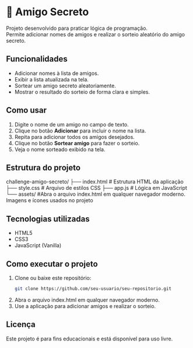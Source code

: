 # 🎁 Amigo Secreto

Projeto desenvolvido para praticar lógica de programação.  
Permite adicionar nomes de amigos e realizar o sorteio aleatório do amigo secreto.

## Funcionalidades

- Adicionar nomes à lista de amigos.
- Exibir a lista atualizada na tela.
- Sortear um amigo secreto aleatoriamente.
- Mostrar o resultado do sorteio de forma clara e simples.

## Como usar

1. Digite o nome de um amigo no campo de texto.
2. Clique no botão **Adicionar** para incluir o nome na lista.
3. Repita para adicionar todos os amigos desejados.
4. Clique no botão **Sortear amigo** para fazer o sorteio.
5. Veja o nome sorteado exibido na tela.

## Estrutura do projeto

challenge-amigo-secreto/
├── index.html # Estrutura HTML da aplicação
├── style.css # Arquivo de estilos CSS
├── app.js # Lógica em JavaScript
└── assets/ #Abra o arquivo index.html em qualquer navegador moderno. 
Imagens e ícones usados no projeto

## Tecnologias utilizadas

- HTML5  
- CSS3  
- JavaScript (Vanilla)

## Como executar o projeto

1. Clone ou baixe este repositório:
   ```bash
   git clone https://github.com/seu-usuario/seu-repositorio.git
2. Abra o arquivo index.html em qualquer navegador moderno.
3. Use a aplicação para adicionar amigos e realizar o sorteio.

## Licença

Este projeto é para fins educacionais e está disponível para uso livre.



